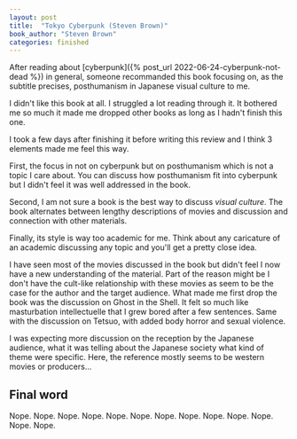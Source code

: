 ```yaml
---
layout: post
title:  "Tokyo Cyberpunk (Steven Brown)"
book_author: "Steven Brown"
categories: finished
---
```


After reading about [cyberpunk]({% post_url 2022-06-24-cyberpunk-not-dead %}) in general, someone recommanded this book focusing on, as the subtitle precises, posthumanism in Japanese visual culture to me.

I didn't like this book at all. I struggled a lot reading through it. It bothered me so much it made me dropped other books as long as I hadn't finish this one.

I took a few days after finishing it before writing this review and I think 3 elements made me feel this way.

First, the focus in not on cyberpunk but on posthumanism which is not a topic I care about. You can discuss how posthumanism fit into cyberpunk but I didn't feel it was well addressed in the book.

Second, I am not sure a book is the best way to discuss *visual culture*. The book alternates between lengthy descriptions of movies and discussion and connection with other materials. 

Finally, its style is way too academic for me. Think about any caricature of an academic discussing any topic and you'll get a pretty close idea.

I have seen most of the movies discussed in the book but didn't feel I now have a new understanding of the material. Part of the reason might be I don't have the cult-like relationship with these movies as seem to be the case for the author and the target audience. What made me first drop the book was the discussion on Ghost in the Shell. It felt so much like masturbation intellectuelle that I grew bored after a few sentences. Same with the discussion on Tetsuo, with added body horror and sexual violence.

I was expecting more discussion on the reception by the Japanese audience, what it was telling about the Japanese society what kind of theme were specific. Here, the reference mostly seems to be western movies or producers...

## Final word

Nope. Nope. Nope. Nope. Nope. Nope. Nope. Nope. Nope. Nope. Nope. Nope. Nope.